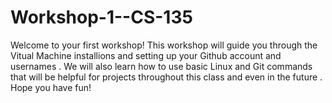 # Workshop-1--CS-135
Welcome to your first workshop! This workshop will guide you through the Vitual Machine installions and setting up your Github account and usernames . We will also learn how to use basic Linux and Git commands that will be helpful for projects throughout this class and even in the future . Hope you have fun!
